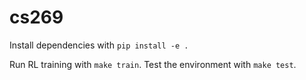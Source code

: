 # cs269

Install dependencies with `pip install -e .`

Run RL training with `make train`. Test the environment with `make test`.